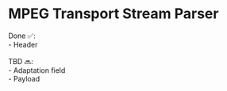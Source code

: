 <h1>MPEG Transport Stream Parser</h1>
Done 	&#x2705: <br>
  - Header <br><br>
TBD &#x1F51C:
<br>- Adaptation field
<br>- Payload
